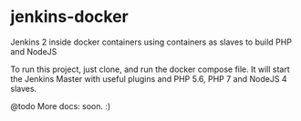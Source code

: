 # jenkins-docker
Jenkins 2 inside docker containers using containers as slaves to build PHP and NodeJS

To run this project, just clone, and run the docker compose file. It will start the Jenkins Master with useful plugins and PHP 5.6, PHP 7 and NodeJS 4 slaves.

@todo More docs: soon. :)

